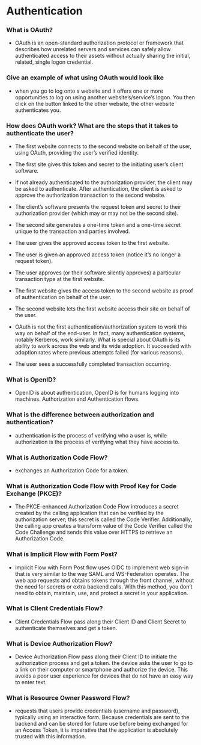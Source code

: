 # Authentication

### What is OAuth?

* OAuth is an open-standard authorization protocol or framework that describes how unrelated servers and services can safely allow authenticated access to their assets without actually sharing the initial, related, single logon credential.

### Give an example of what using OAuth would look like

* when you go to log onto a website and it offers one or more opportunities to log on using another website’s/service’s logon. You then click on the button linked to the other website, the other website authenticates you.

### How does OAuth work? What are the steps that it takes to authenticate the user?

* The first website connects to the second website on behalf of the user, using OAuth, providing the user’s verified identity.

* The first site gives this token and secret to the initiating user’s client software.

* If not already authenticated to the authorization provider, the client may be asked to authenticate. After authentication, the client is asked to approve the authorization transaction to the second website.

* The client’s software presents the request token and secret to their authorization provider (which may or may not be the second site).

* The second site generates a one-time token and a one-time secret unique to the transaction and parties involved.

* The user gives the approved access token to the first website.

* The user is given an approved access token (notice it’s no longer a request token).

* The user approves (or their software silently approves) a particular transaction type at the first website.

* The first website gives the access token to the second website as proof of authentication on behalf of the user.

* The second website lets the first website access their site on behalf of the user.

* OAuth is not the first authentication/authorization system to work this way on behalf of the end-user. In fact, many authentication systems, notably Kerberos, work similarly. What is special about OAuth is its ability to work across the web and its wide adoption. It succeeded with adoption rates where previous attempts failed (for various reasons).

* The user sees a successfully completed transaction occurring.

### What is OpenID?

* OpenID is about authentication, OpenID is for humans logging into machines. Authorization and Authentication flows.

### What is the difference between authorization and authentication?

* authentication is the process of verifying who a user is, while authorization is the process of verifying what they have access to.

### What is Authorization Code Flow?

* exchanges an Authorization Code for a token.

### What is Authorization Code Flow with Proof Key for Code Exchange (PKCE)?

* The PKCE-enhanced Authorization Code Flow introduces a secret created by the calling application that can be verified by the authorization server; this secret is called the Code Verifier. Additionally, the calling app creates a transform value of the Code Verifier called the Code Challenge and sends this value over HTTPS to retrieve an Authorization Code.

### What is Implicit Flow with Form Post?

* Implicit Flow with Form Post flow uses OIDC to implement web sign-in that is very similar to the way SAML and WS-Federation operates. The web app requests and obtains tokens through the front channel, without the need for secrets or extra backend calls. With this method, you don’t need to obtain, maintain, use, and protect a secret in your application.

### What is Client Credentials Flow?

* Client Credentials Flow pass along their Client ID and Client Secret to authenticate themselves and get a token.

### What is Device Authorization Flow?

* Device Authorization Flow pass along their Client ID to initiate the authorization process and get a token. the device asks the user to go to a link on their computer or smartphone and authorize the device. This avoids a poor user experience for devices that do not have an easy way to enter text.

### What is Resource Owner Password Flow?

* requests that users provide credentials (username and password), typically using an interactive form. Because credentials are sent to the backend and can be stored for future use before being exchanged for an Access Token, it is imperative that the application is absolutely trusted with this information.
